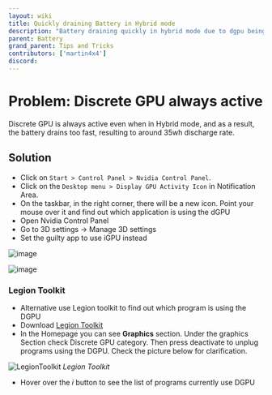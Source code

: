 ```yaml
---
layout: wiki
title: Quickly draining Battery in Hybrid mode
description: "Battery draining quickly in hybrid mode due to dgpu being active"
parent: Battery
grand_parent: Tips and Tricks
contributors: ['martin4x4'] 
discord:
---
```


# Problem: Discrete GPU always active
Discrete GPU is always active even when in Hybrid mode, and as a result, the battery drains too fast, resulting to around 35wh discharge rate.

## Solution

- Click on ``Start > Control Panel > Nvidia Control Panel``.
- Click on the ``Desktop menu > Display GPU Activity Icon`` in Notification Area.
- On the taskbar, in the right corner, there will be a new icon. Point your mouse over it and find out which application is using the dGPU
- Open Nvidia Control Panel
- Go to 3D settings -> Manage 3D settings
- Set the guilty app to use iGPU instead

![image](https://media.discordapp.net/attachments/859207621408063498/877790609115590696/unknown.png?width=380&height=300)

![image](https://images-ext-1.discordapp.net/external/0MxXyAqtnyGELdeUmu3B2DCH7QBFKoTiS6G1QXxZDKI/%3Fpid%3DImgDet%26rs%3D1/https/th.bing.com/th/id/OIP.2qdn2mE14sgwJbwc37OxXQAAAA)

### Legion Toolkit
- Alternative use Legion toolkit to find out which program is using the DGPU
- Download [Legion Toolkit](https://github.com/BartoszCichecki/LenovoLegionToolkit)
- In the Homepage you can see **Graphics** section. Under the graphics Section check Discrete GPU category. Then press deactivate to unplug programs using the DGPU. Check the picture below for clarification. 

![LegionToolkit](https://cdn.discordapp.com/attachments/713356473123602484/1063535175750918215/image.png)
*Legion Toolkit*

- Hover over the *i* button to see the list of programs currently use DGPU
